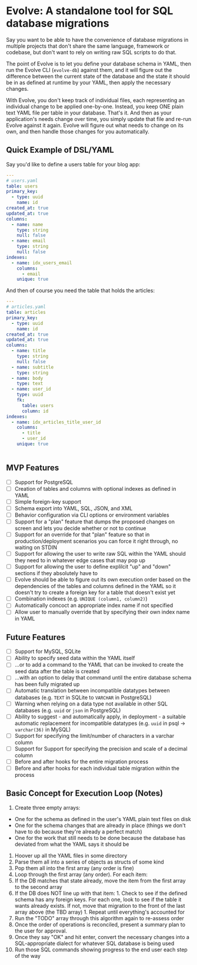 # Evolve: A standalone tool for SQL database migrations

Say you want to be able to have the convenience of database migrations in multiple projects that don't share the same language, framework or codebase,
but don't want to rely on writing raw SQL scripts to do that.

The point of Evolve is to let you define your database schema in YAML, then run the Evolve CLI (`evolve-db`) against them, and it will figure out the
difference between the current state of the database and the state it should be in as defined at runtime by your YAML, then apply the necessary changes.

With Evolve, you don't keep track of individual files, each representing an individual change to be applied one-by-one. Instead, you keep ONE plain
text YAML file per table in your database. That's it. And then as your application's needs change over time, you simply update that file and re-run
Evolve against it again. Evolve will figure out what needs to change on its own, and then handle those changes for you automatically.

## Quick Example of DSL/YAML

Say you'd like to define a users table for your blog app:

```yaml
---
# users.yaml
table: users
primary_key:
  - type: uuid
    name: id
created_at: true
updated_at: true
columns:
  - name: name
    type: string
    null: false
  - name: email
    type: string
    null: false
indexes:
  - name: idx_users_email
    columns:
      - email
    unique: true
```

And then of course you need the table that holds the articles:

```yaml
---
# articles.yaml
table: articles
primary_key:
  - type: uuid
    name: id
created_at: true
updated_at: true
columns:
  - name: title
    type: string
    null: false
  - name: subtitle
    type: string
  - name: body
    type: text
  - name: user_id
    type: uuid
    fk:
      table: users
      column: id
indexes:
  - name: idx_articles_title_user_id
    columns:
      - title
      - user_id
    unique: true
    
```

## MVP Features

- [ ] Support for PostgreSQL
- [ ] Creation of tables and columns with optional indexes as defined in YAML
- [ ] Simple foreign-key support
- [ ] Schema export into YAML, SQL, JSON, and XML
- [ ] Behavior configuration via CLI options or environment variables
- [ ] Support for a "plan" feature that dumps the proposed changes on screen and lets you decide whether or not to continue
- [ ] Support for an override for that "plan" feature so that in production/deployment scenarios you can force it right through, no waiting on STDIN
- [ ] Support for allowing the user to write raw SQL within the YAML should they need to in whatever edge cases that may pop up
- [ ] Support for allowing the user to define explilcit "up" and "down" sections if they absolutely have to
- [ ] Evolve should be able to figure out its own execution order based on the dependencies of the tables and columns defined in the YAML so it doesn't try to create a foreign key for a table that doesn't exist yet
- [ ] Combination indexes (e.g. `UNIQUE (column1, column2)`)
- [ ] Automatically concoct an appropriate index name if not specified
- [ ] Allow user to manually override that by specifying their own index name in YAML

## Future Features

- [ ] Support for MySQL, SQLite
- [ ] Ability to specify seed data within the YAML itself
- [ ] ...or to add a command to the YAML that can be invoked to create the seed data after the table is created
- [ ] ...with an option to delay that command until the entire database schema has been fully migrated up
- [ ] Automatic translation between incompatible datatypes between databases (e.g. `TEXT` in SQLite to `VARCHAR` in PostgreSQL)
- [ ] Warning when relying on a data type not available in other SQL databases (e.g. `uuid` or `json` in PostgreSQL)
- [ ] Ability to suggest - and automatically apply, in deployment - a suitable automatic replacement for incompatible datatypes (e.g. `uuid` in psql -> `varchar(36)` in MySQL)
- [ ] Support for specifying the limit/number of characters in a varchar column
- [ ] Support for Support for specifying the precision and scale of a decimal column
- [ ] Before and after hooks for the entire migration process
- [ ] Before and after hooks for each individual table migration within the process

## Basic Concept for Execution Loop (Notes)

1. Create three empty arrays:
  - One for the schema as defined in the user's YAML plain text files on disk
  - One for the schema changes that are already in place (things we don't have to do because they're already a perfect match)
  - One for the work that still needs to be done because the database has deviated from what the YAML says it should be
1. Hoover up all the YAML files in some directory
1. Parse them all into a series of objects as structs of some kind
1. Pop them all into the first array (any order is fine)
1. Loop through the first array (any order). For each item:
  1. If the DB matches that state already, move the item from the first array to the second array
  1. If the DB does NOT line up with that item:
    1. Check to see if the defined schema has any foreign keys. For each one, look to see if the table it wants already exists. If not, move that migration to the front of the last array above (the TBD array)
    1. Repeat until everything's accounted for
  1. Run the "TODO" array through this algorithm again to re-assess order
  1. Once the order of operations is reconciled, present a summary plan to the user for approval.
  1. Once they say "OK" and hit enter, convert the necessary changes into a SQL-appropriate dialect for whatever SQL database is being used
  1. Run those SQL commands showing progress to the end user each step of the way
